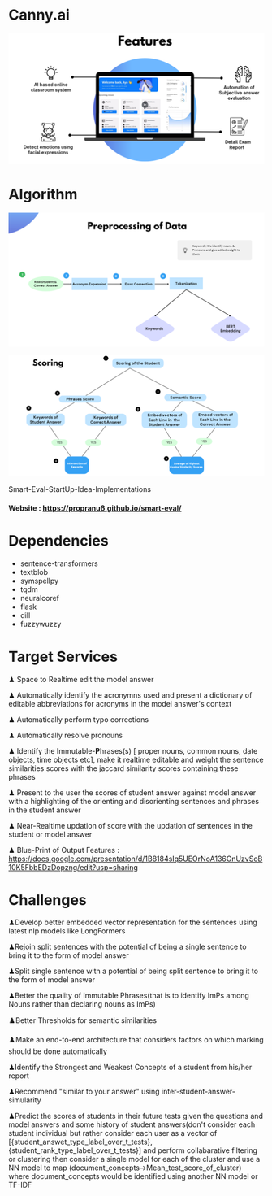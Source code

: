 #  Canny.ai

![alt text](https://github.com/propranu6/smart-eval/blob/spotlight/whole.PNG)

# Algorithm

![alt text](https://github.com/propranu6/smart-eval/blob/spotlight/algo-1.PNG)

![alt text](https://github.com/propranu6/smart-eval/blob/spotlight/algo-2.PNG)

Smart-Eval-StartUp-Idea-Implementations


#### Website : https://propranu6.github.io/smart-eval/

# Dependencies

* sentence-transformers
* textblob
* symspellpy
* tqdm
* neuralcoref
* flask
* dill
* fuzzywuzzy


# Target Services

♟ Space to Realtime edit the model answer

♟ Automatically identify the acronymns used and present a dictionary of editable abbreviations for acronyms in the model answer's context

♟ Automatically perform typo corrections

♟ Automatically resolve pronouns

♟ Identify the **I**mmutable-**P**hrases(s) [ proper nouns, common nouns, date objects, time objects etc], make it realtime editable and weight the sentence similarities scores with the jaccard similarity scores containing these phrases

♟ Present to the user the scores of student answer against model answer with a highlighting of the orienting and disorienting sentences and phrases in the student answer

♟ Near-Realtime updation of score with the updation of sentences in the student or model answer 

♟ Blue-Print of Output Features : https://docs.google.com/presentation/d/1B8184sIq5UEOrNoA136GnUzvSoB10K5FbbEDzDopzng/edit?usp=sharing


# Challenges 

♟Develop better embedded vector representation for the sentences using latest nlp models like LongFormers

♟Rejoin split sentences with the potential of being a single sentence to bring it to the form of model answer

♟Split single sentence with a potential of being split sentence to bring it to the form of model answer

♟Better the quality of Immutable Phrases(that is to identify ImPs among Nouns rather than declaring nouns as ImPs)

♟️Better Thresholds for semantic similarities

♟️Make an end-to-end architecture that considers factors on which marking should be done automatically

♟Identify the Strongest and Weakest Concepts of a student from his/her report

♟Recommend "similar to your answer" using inter-student-answer-simularity

♟Predict the scores of students in their future tests given the questions and model answers and some history of student answers(don't consider each student individual but rather consider each user as a vector of [{student_answet_type_label_over_t_tests}, {student_rank_type_label_over_t_tests}] and perform collabarative filtering or clustering then consider a single model for each of the cluster and use a NN model to map (document_concepts->Mean_test_score_of_cluster) where document_concepts would be identified using another NN model or TF-IDF
